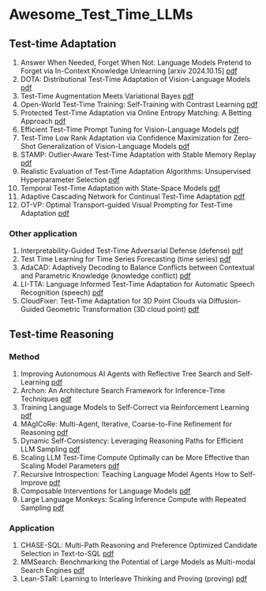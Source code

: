 # Awesome_Test_Time_LLMs

## Test-time Adaptation
1. Answer When Needed, Forget When Not: Language Models Pretend to Forget via In-Context Knowledge Unlearning [arxiv 2024.10.15] [pdf](https://arxiv.org/pdf/2410.00382)
2. DOTA: Distributional Test-Time Adaptation of Vision-Language Models [pdf](https://arxiv.org/pdf/2409.19375)
3. Test-Time Augmentation Meets Variational Bayes [pdf](https://arxiv.org/pdf/2409.12587)
4. Open-World Test-Time Training: Self-Training with Contrast Learning [pdf](https://arxiv.org/pdf/2409.09591)
5. Protected Test-Time Adaptation via Online Entropy Matching: A Betting Approach [pdf](https://arxiv.org/pdf/2408.07511)
6. Efficient Test-Time Prompt Tuning for Vision-Language Models [pdf](https://arxiv.org/pdf/2408.05775)
7. Test-Time Low Rank Adaptation via Confidence Maximization for Zero-Shot Generalization of Vision-Language Models [pdf](https://arxiv.org/pdf/2407.15913)
8. STAMP: Outlier-Aware Test-Time Adaptation with Stable Memory Replay [pdf](https://arxiv.org/pdf/2407.15773)
9. Realistic Evaluation of Test-Time Adaptation Algorithms: Unsupervised Hyperparameter Selection [pdf](https://arxiv.org/pdf/2407.14231)
10. Temporal Test-Time Adaptation with State-Space Models [pdf](https://arxiv.org/pdf/2407.12492)
11. Adaptive Cascading Network for Continual Test-Time Adaptation [pdf](https://arxiv.org/pdf/2407.12240)
12. OT-VP: Optimal Transport-guided Visual Prompting for Test-Time Adaptation [pdf](https://arxiv.org/pdf/2407.09498)

### Other application
1. Interpretability-Guided Test-Time Adversarial Defense (defense) [pdf](https://arxiv.org/pdf/2409.15190)
2. Test Time Learning for Time Series Forecasting (time series) [pdf](https://arxiv.org/pdf/2409.14012)
3. AdaCAD: Adaptively Decoding to Balance Conflicts between Contextual and Parametric Knowledge (knowledge conflict) [pdf](https://arxiv.org/pdf/2409.07394)
4. LI-TTA: Language Informed Test-Time Adaptation for Automatic Speech Recognition (speech) [pdf](https://arxiv.org/pdf/2408.05769)
5. CloudFixer: Test-Time Adaptation for 3D Point Clouds via Diffusion-Guided Geometric Transformation (3D cloud point) [pdf](https://arxiv.org/pdf/2407.16193)

## Test-time Reasoning
### Method
1. Improving Autonomous AI Agents with Reflective Tree Search and Self-Learning [pdf](https://arxiv.org/pdf/2410.02052)
2. Archon: An Architecture Search Framework for Inference-Time Techniques [pdf](https://arxiv.org/pdf/2409.15254)
3. Training Language Models to Self-Correct via Reinforcement Learning [pdf](https://arxiv.org/pdf/2409.12917)
4. MAgICoRe: Multi-Agent, Iterative, Coarse-to-Fine Refinement for Reasoning [pdf](https://arxiv.org/pdf/2409.12147)
5. Dynamic Self-Consistency: Leveraging Reasoning Paths for Efficient LLM Sampling [pdf](https://arxiv.org/pdf/2408.17017)
6. Scaling LLM Test-Time Compute Optimally can be More Effective than Scaling Model Parameters [pdf](https://arxiv.org/pdf/2408.03314)
7. Recursive Introspection: Teaching Language Model Agents How to Self-Improve [pdf](https://arxiv.org/pdf/2407.18219)
8. Composable Interventions for Language Models [pdf](https://arxiv.org/pdf/2407.06483)
9. Large Language Monkeys: Scaling Inference Compute with Repeated Sampling [pdf](https://arxiv.org/pdf/2407.21787)


### Application
1. CHASE-SQL: Multi-Path Reasoning and Preference Optimized Candidate Selection in Text-to-SQL [pdf](https://arxiv.org/pdf/2410.01943)
2. MMSearch: Benchmarking the Potential of Large Models as Multi-modal Search Engines [pdf](https://arxiv.org/pdf/2409.12959)
3. Lean-STaR: Learning to Interleave Thinking and Proving (proving) [pdf](https://arxiv.org/pdf/2407.10040)
